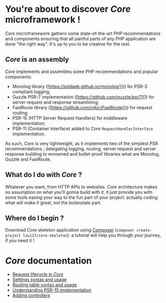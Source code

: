 # You're about to discover *Core* microframework !
*Core* microframework gathers some state-of-the-art PHP recommendations and components ensuring that all painful parts 
of any PHP application are done "the right way". It's up to you to be creative for the rest.
## *Core* is an assembly
*Core* implements and assembles some PHP recommendations and popular components:
- Monolog library ([https://seldaek.github.io/monolog/]()) for PSR-3 compliant logging;
- Guzzle PSR-7 implementation ([https://github.com/guzzle/psr7]()) for server request and response streamlining;
- FastRoute library ([https://github.com/nikic/FastRoute]()) for request routing;
- PSR-15 (HTTP Server Request Handlers) for middleware implementation;
- PSR-11 (Container Interface) added to *Core* `RequestHandlerInterface` implementation.

As such, *Core* is very lightweight, as it implements two of the simplest PSR recommendations ; delegating logging, 
routing, server request and server response building to renowned and bullet-proof libraries what are Monolog, Guzzle and 
FastRoute.
## What do I do with *Core* ?
Whatever you want, from HTTP APIs to websites. *Core* architecture makes no assumption on what you'll gonna build with 
it, it just provide you with some tools easing your way to the fun part of your project: actually coding what will make 
it great, not the boilerplate part.
## Where do I begin ?
Download *Core* skeleton application using [Composer](https://getcomposer.org/) 
(`composer create-project lou117/core-skeleton`): a tutorial will help you through your journey, if you need it !
# *Core* documentation
- [Request lifecycle in *Core*](doc/request_lifecycle.md)
- [Settings syntax and usage](doc/settings.md)
- [Routing table syntax and usage](doc/routing.md)
- [Understanding PSR-15 implementation](doc/psr-15_implementation.md)
- [Adding controllers](doc/controllers.md)
